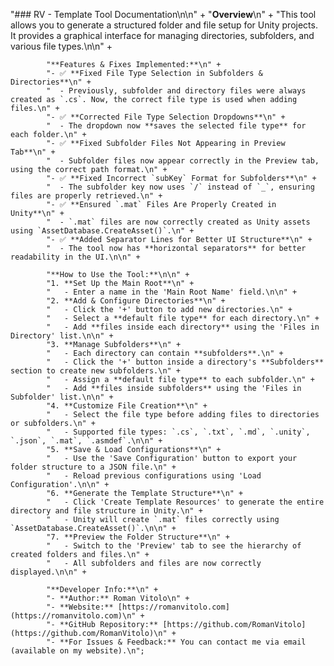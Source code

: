"### RV - Template Tool Documentation\n\n" +
            "**Overview**\n" +
            "This tool allows you to generate a structured folder and file setup for Unity projects. It provides a graphical interface for managing directories, subfolders, and various file types.\n\n" +
            
            "**Features & Fixes Implemented:**\n" +
            "- ✅ **Fixed File Type Selection in Subfolders & Directories**\n" +
            "  - Previously, subfolder and directory files were always created as `.cs`. Now, the correct file type is used when adding files.\n" +
            "- ✅ **Corrected File Type Selection Dropdowns**\n" +
            "  - The dropdown now **saves the selected file type** for each folder.\n" +
            "- ✅ **Fixed Subfolder Files Not Appearing in Preview Tab**\n" +
            "  - Subfolder files now appear correctly in the Preview tab, using the correct path format.\n" +
            "- ✅ **Fixed Incorrect `subKey` Format for Subfolders**\n" +
            "  - The subfolder key now uses `/` instead of `_`, ensuring files are properly retrieved.\n" +
            "- ✅ **Ensured `.mat` Files Are Properly Created in Unity**\n" +
            "  - `.mat` files are now correctly created as Unity assets using `AssetDatabase.CreateAsset()`.\n" +
            "- ✅ **Added Separator Lines for Better UI Structure**\n" +
            "  - The tool now has **horizontal separators** for better readability in the UI.\n\n" +
            
            "**How to Use the Tool:**\n\n" +
            "1. **Set Up the Main Root**\n" +
            "   - Enter a name in the 'Main Root Name' field.\n\n" +
            "2. **Add & Configure Directories**\n" +
            "   - Click the '+' button to add new directories.\n" +
            "   - Select a **default file type** for each directory.\n" +
            "   - Add **files inside each directory** using the 'Files in Directory' list.\n\n" +
            "3. **Manage Subfolders**\n" +
            "   - Each directory can contain **subfolders**.\n" +
            "   - Click the '+' button inside a directory's **Subfolders** section to create new subfolders.\n" +
            "   - Assign a **default file type** to each subfolder.\n" +
            "   - Add **files inside subfolders** using the 'Files in Subfolder' list.\n\n" +
            "4. **Customize File Creation**\n" +
            "   - Select the file type before adding files to directories or subfolders.\n" +
            "   - Supported file types: `.cs`, `.txt`, `.md`, `.unity`, `.json`, `.mat`, `.asmdef`.\n\n" +
            "5. **Save & Load Configurations**\n" +
            "   - Use the 'Save Configuration' button to export your folder structure to a JSON file.\n" +
            "   - Reload previous configurations using 'Load Configuration'.\n\n" +
            "6. **Generate the Template Structure**\n" +
            "   - Click 'Create Template Resources' to generate the entire directory and file structure in Unity.\n" +
            "   - Unity will create `.mat` files correctly using `AssetDatabase.CreateAsset()`.\n\n" +
            "7. **Preview the Folder Structure**\n" +
            "   - Switch to the 'Preview' tab to see the hierarchy of created folders and files.\n" +
            "   - All subfolders and files are now correctly displayed.\n\n" +
            
            "**Developer Info:**\n" +
            "- **Author:** Roman Vitolo\n" +
            "- **Website:** [https://romanvitolo.com](https://romanvitolo.com)\n" +
            "- **GitHub Repository:** [https://github.com/RomanVitolo](https://github.com/RomanVitolo)\n" +
            "- **For Issues & Feedback:** You can contact me via email (available on my website).\n";